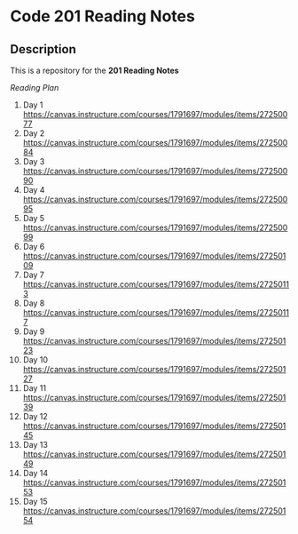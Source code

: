# Code 201 Reading Notes

## Description 
This is a repository for the **201 Reading Notes**

_Reading Plan_

1. Day 1
    https://canvas.instructure.com/courses/1791697/modules/items/27250077
2. Day 2
    https://canvas.instructure.com/courses/1791697/modules/items/27250084
3. Day 3
    https://canvas.instructure.com/courses/1791697/modules/items/27250090
4. Day 4
    https://canvas.instructure.com/courses/1791697/modules/items/27250095 
5. Day 5
    https://canvas.instructure.com/courses/1791697/modules/items/27250099
6. Day 6
    https://canvas.instructure.com/courses/1791697/modules/items/27250109
7. Day 7
    https://canvas.instructure.com/courses/1791697/modules/items/27250113
8. Day 8
    https://canvas.instructure.com/courses/1791697/modules/items/27250117
9. Day 9
    https://canvas.instructure.com/courses/1791697/modules/items/27250123
10. Day 10
    https://canvas.instructure.com/courses/1791697/modules/items/27250127
11. Day 11
    https://canvas.instructure.com/courses/1791697/modules/items/27250139
12. Day 12
    https://canvas.instructure.com/courses/1791697/modules/items/27250145
13. Day 13
    https://canvas.instructure.com/courses/1791697/modules/items/27250149
14. Day 14
    https://canvas.instructure.com/courses/1791697/modules/items/27250153
15. Day 15
    https://canvas.instructure.com/courses/1791697/modules/items/27250154
